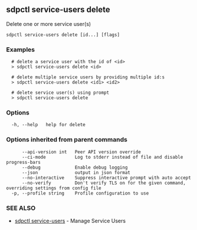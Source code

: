 ## sdpctl service-users delete

Delete one or more service user(s)

```
sdpctl service-users delete [id...] [flags]
```

### Examples

```
  # delete a service user with the id of <id>
  > sdpctl service-users delete <id>

  # delete multiple service users by providing multiple id:s
  > sdpctl service-users delete <id1> <id2>

  # delete service user(s) using prompt
  > sdpctl service-users delete
```

### Options

```
  -h, --help   help for delete
```

### Options inherited from parent commands

```
      --api-version int   Peer API version override
      --ci-mode           Log to stderr instead of file and disable progress-bars
      --debug             Enable debug logging
      --json              output in json format
      --no-interactive    Suppress interactive prompt with auto accept
      --no-verify         Don't verify TLS on for the given command, overriding settings from config file
  -p, --profile string    Profile configuration to use
```

### SEE ALSO

* [sdpctl service-users](sdpctl_service-users.md)	 - Manage Service Users

